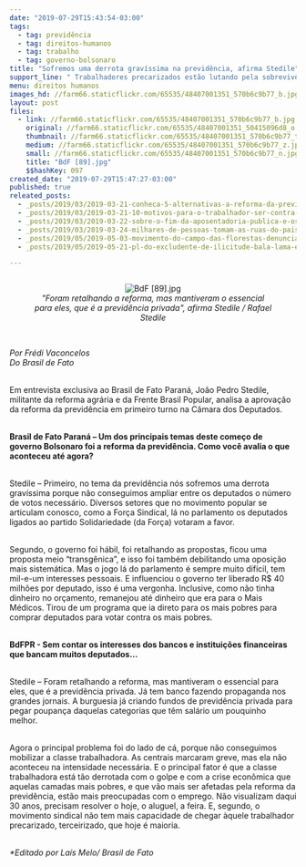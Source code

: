 ```yaml
---
date: "2019-07-29T15:43:54-03:00"
tags:
  - tag: previdência
  - tag: direitos-humanos
  - tag: trabalho
  - tag: governo-bolsonaro
title: "Sofremos uma derrota gravíssima na previdência, afirma Stedile"
support_line: " Trabalhadores precarizados estão lutando pela sobrevivência e não conseguem visualizar daqui 30 anos"
menu: direitos humanos
images_hd: //farm66.staticflickr.com/65535/48407001351_570b6c9b77_b.jpg
layout: post
files:
  - link: //farm66.staticflickr.com/65535/48407001351_570b6c9b77_b.jpg
    original: //farm66.staticflickr.com/65535/48407001351_50415096d8_o.jpg
    thumbnail: //farm66.staticflickr.com/65535/48407001351_570b6c9b77_t.jpg
    medium: //farm66.staticflickr.com/65535/48407001351_570b6c9b77_z.jpg
    small: //farm66.staticflickr.com/65535/48407001351_570b6c9b77_n.jpg
    title: "BdF [89].jpg"
    $$hashKey: 097
created_date: "2019-07-29T15:47:27-03:00"
published: true
releated_posts:
  - _posts/2019/03/2019-03-21-conheca-5-alternativas-a-reforma-da-previdencia.md
  - _posts/2019/03/2019-03-21-10-motivos-para-o-trabalhador-ser-contra-a-reforma-da-previdencia-proposta-pelo-governo-bolsonaro.md
  - _posts/2019/03/2019-03-22-sobre-o-fim-da-aposentadoria-publica-e-os-trabalhadores-e-trabalhadoras-do-campo.md
  - _posts/2019/03/2019-03-24-milhares-de-pessoas-tomam-as-ruas-do-pais-contra-o-desmonte-da-previdencia.md
  - _posts/2019/05/2019-05-03-movimento-do-campo-das-florestas-denunciam-desmonte-da-seguridade-social.md
  - _posts/2019/05/2019-05-21-pl-do-excludente-de-ilicitude-bala-lama-e-sangue-nas-maos-do-agronegocio.md

---
```

<div style="text-align:center">
<figure class="image" style="display:inline-block"><img alt="BdF [89].jpg" src="//farm66.staticflickr.com/65535/48407001351_570b6c9b77_b.jpg" />
<figcaption><em>&quot;Foram retalhando a reforma, mas mantiveram o essencial para eles, que &eacute; a previd&ecirc;ncia privada&quot;, afirma Stedile / Rafael Stedile</em></figcaption>
</figure>
</div>

<p><br />
<em>Por Fr&eacute;di Vaconcelos<br />
Do Brasil de Fato&nbsp;</em><br />
&nbsp;</p>

<p>Em entrevista exclusiva ao Brasil de Fato Paran&aacute;, Jo&atilde;o Pedro Stedile, militante da reforma agr&aacute;ria e da Frente Brasil Popular, analisa a aprova&ccedil;&atilde;o da reforma da previd&ecirc;ncia em primeiro turno na C&acirc;mara dos Deputados.&nbsp;<br />
&nbsp;</p>

<p><strong>Brasil de Fato Paran&aacute; &ndash; Um dos principais temas deste come&ccedil;o de governo Bolsonaro foi a reforma da previd&ecirc;ncia. Como voc&ecirc; avalia o que aconteceu at&eacute; agora?&nbsp;</strong><br />
&nbsp;</p>

<p>Stedile &ndash; Primeiro, no tema da previd&ecirc;ncia n&oacute;s sofremos uma derrota grav&iacute;ssima porque n&atilde;o conseguimos ampliar entre os deputados o n&uacute;mero de votos necess&aacute;rio. Diversos setores que no movimento popular se articulam conosco, como a For&ccedil;a Sindical, l&aacute; no parlamento os deputados ligados ao partido Solidariedade (da For&ccedil;a) votaram a favor.&nbsp;<br />
&nbsp;</p>

<p>Segundo, o governo foi h&aacute;bil, foi retalhando as propostas, ficou uma proposta meio &ldquo;transg&ecirc;nica&rdquo;, e isso foi tamb&eacute;m debilitando uma oposi&ccedil;&atilde;o mais sistem&aacute;tica. Mas o jogo l&aacute; do parlamento &eacute; sempre muito dif&iacute;cil, tem mil-e-um interesses pessoais. E influenciou o governo ter liberado R$ 40 milh&otilde;es por deputado, isso &eacute; uma vergonha. Inclusive, como n&atilde;o tinha dinheiro no or&ccedil;amento, remanejou at&eacute; dinheiro que era para o Mais M&eacute;dicos. Tirou de um programa que ia direto para os mais pobres para comprar deputados para votar contra os mais pobres.<br />
&nbsp;</p>

<p><strong>BdFPR - Sem contar os interesses dos bancos e institui&ccedil;&otilde;es financeiras que bancam muitos deputados&hellip;&nbsp;</strong><br />
&nbsp;</p>

<p>Stedile &ndash; Foram retalhando a reforma, mas mantiveram o essencial para eles, que &eacute; a previd&ecirc;ncia privada. J&aacute; tem banco fazendo propaganda nos grandes jornais. A burguesia j&aacute; criando fundos de previd&ecirc;ncia privada para pegar poupan&ccedil;a daquelas categorias que t&ecirc;m sal&aacute;rio um pouquinho melhor.&nbsp;<br />
&nbsp;</p>

<p>Agora o principal problema foi do lado de c&aacute;, porque n&atilde;o conseguimos mobilizar a classe trabalhadora. As centrais marcaram greve, mas ela n&atilde;o aconteceu na intensidade necess&aacute;ria. E o principal fator &eacute; que a classe trabalhadora est&aacute; t&atilde;o derrotada com o golpe e com a crise econ&ocirc;mica que aquelas camadas mais pobres, e que v&atilde;o mais ser afetadas pela reforma da previd&ecirc;ncia, est&atilde;o mais preocupadas com o emprego. N&atilde;o visualizam daqui 30 anos, precisam resolver o hoje, o aluguel, a feira. E, segundo, o movimento sindical n&atilde;o tem mais capacidade de chegar &agrave;quele trabalhador precarizado, terceirizado, que hoje &eacute; maioria.&nbsp;<br />
&nbsp;</p>

<p><em>*Editado por&nbsp;La&iacute;s Melo/ Brasil de Fato</em></p>
